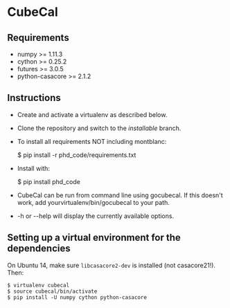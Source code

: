 # CubeCal

## Requirements

* numpy >= 1.11.3
* cython >= 0.25.2
* futures >= 3.0.5
* python-casacore >= 2.1.2

## Instructions

* Create and activate a virtualenv as described below.
* Clone the repository and switch to the _installable_ branch. 
* To install all requirements NOT including montblanc:

   $ pip install -r phd_code/requirements.txt

* Install with:

   $ pip install phd_code

* CubeCal can be run from command line using gocubecal. If this doesn't work, 
add yourvirtualenv/bin/gocubecal to your path.

* -h or --help will display the currently available options.

## Setting up a virtual environment for the dependencies

On Ubuntu 14, make sure ``libcasacore2-dev`` is installed (not casacore21!). Then:

```
$ virtualenv cubecal
$ source cubecal/bin/activate
$ pip install -U numpy cython python-casacore
```




